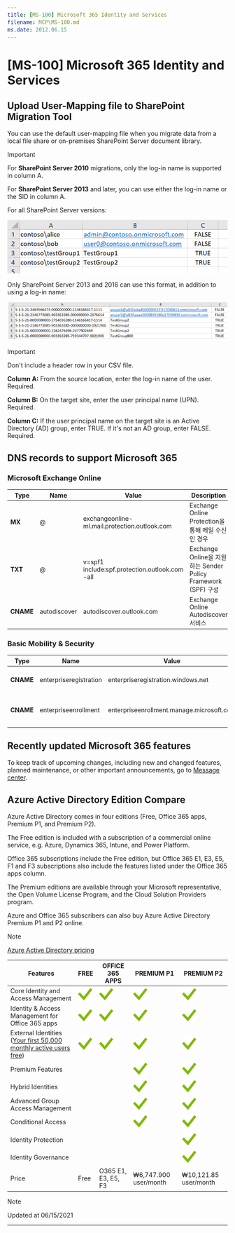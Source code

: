 ```yaml
---
title: [MS-100] Microsoft 365 Identity and Services
filename: MCP\MS-100.md
ms.date: 2012.06.15
---
```


# [MS-100] Microsoft 365 Identity and Services

## Upload User-Mapping file to SharePoint Migration Tool

You can use the default user-mapping file when you migrate data from a local file share or on-premises SharePoint Server document library. 

 > [!IMPORTANT]
>
> For **SharePoint Server 2010** migrations, only the log-in name is supported in column A.
>
> For **SharePoint Server 2013** and later, you can use either the log-in name or the SID in column A.

For all SharePoint Server versions:

![spmt-user-mapping](https://github.com/kj-park/tech/blob/main/MCP/.media/spmt-user-mapping.png?raw=true)

Only SharePoint Server 2013 and 2016 can use this format, in addition to using a log-in name:

![spmt-user-mapping-2013](https://github.com/kj-park/tech/blob/main/MCP/.media/spmt-user-mapping-2013.png?raw=true)

 > [!IMPORTANT]
> Don't include a header row in your CSV file.
>
> **Column A:** From the source location, enter the log-in name of the user. Required.
>
> **Column B:** On the target site, enter the user principal name (UPN). Required.
>
> **Column C:** If the user principal name on the target site is an Active Directory (AD) group, enter TRUE. If it's not an AD group, enter FALSE. Required.

## DNS records to support Microsoft 365

### Microsoft Exchange Online

| Type | Name | Value | Description |
|--|--|--|--|
| **MX** | @ | exchangeonline-ml.mail.protection.outlook.com | Exchange Online Protection을 통해 메일 수신인 경우 |
| **TXT** | @ | v=spf1 include:spf.protection.outlook.com -all | Exchange Online을 지원하는 Sender Policy Framework (SPF) 구성
| **CNAME** | autodiscover | autodiscover.outlook.com | Exchange Online Autodiscover 서비스 |

### Basic Mobility & Security

| Type | Name | Value | Description |
|--|--|--|--|
| **CNAME** | enterpriseregistration | enterpriseregistration.windows.net | Device 등록을 위한 record |
| **CNAME** | enterpriseenrollment | enterpriseenrollment.manage.microsoft.com | Device enrollment 를 위한 record |

## Recently updated Microsoft 365 features

To keep track of upcoming changes, including new and changed features, planned maintenance, or other important announcements, go to [Message center](https://go.microsoft.com/fwlink/p/?linkid=2070717).

## Azure Active Directory Edition Compare

Azure Active Directory comes in four editions (Free, Office 365 apps, Premium P1, and Premium P2).

The Free edition is included with a subscription of a commercial online service, e.g. Azure, Dynamics 365, Intune, and Power Platform.

Office 365 subscriptions include the Free edition, but Office 365 E1, E3, E5, F1 and F3 subscriptions also include the features listed under the Office 365 apps column.

The Premium editions are available through your Microsoft representative, the Open Volume License Program, and the Cloud Solution Providers program.

Azure and Office 365 subscribers can also buy Azure Active Directory Premium P1 and P2 online.

> [!Note]
> [Azure Active Directory pricing](https://azure.microsoft.com/en-us/pricing/details/active-directory/)

| Features | FREE | OFFICE 365 APPS | PREMIUM P1 | PREMIUM P2 |
|--|--|--|--|--|
| Core Identity and Access Management | ![check] | ![check] | ![check] | ![check] |
| Identity & Access Management for Office 365 apps | ![check] | ![check] | ![check] | ![check] |
| External Identities ([Your first 50,000 monthly active users free](https://azure.microsoft.com/en-us/pricing/details/active-directory/external-identities/)) | ![check] | ![check] | ![check] | ![check] |
| Premium Features |  |  | ![check] | ![check] |
| Hybrid Identities |  |  | ![check] | ![check] |
| Advanced Group Access Management |  |  | ![check] | ![check] |
| Conditional Access |  |  | ![check] | ![check] |
| Identity Protection |  |  |  | ![check] |
| Identity Governance |  |  |  | ![check] |
| Price | Free | O365 E1, E3, E5, F3 | ₩6,747.900 user/month | ₩10,121.85 user/month |

> [!NOTE]
> Updated at 06/15/2021


---

<!--- Reference Link --->

[check]: https://github.com/kj-park/tech/blob/main/.icons/check.svg?raw=true "check"
